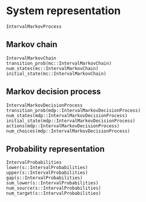 # System representation

```@docs
IntervalMarkovProcess
```

## Markov chain
```@docs
IntervalMarkovChain
transition_prob(mc::IntervalMarkovChain)
num_states(mc::IntervalMarkovChain)
initial_state(mc::IntervalMarkovChain)
```

## Markov decision process
```@docs
IntervalMarkovDecisionProcess
transition_prob(mdp::IntervalMarkovDecisionProcess)
num_states(mdp::IntervalMarkovDecisionProcess)
initial_state(mdp::IntervalMarkovDecisionProcess)
actions(mdp::IntervalMarkovDecisionProcess)
num_choices(mdp::IntervalMarkovDecisionProcess)
```

## Probability representation
```@docs
IntervalProbabilities
lower(s::IntervalProbabilities)
upper(s::IntervalProbabilities)
gap(s::IntervalProbabilities)
sum_lower(s::IntervalProbabilities)
num_source(s::IntervalProbabilities)
num_target(s::IntervalProbabilities)
```
